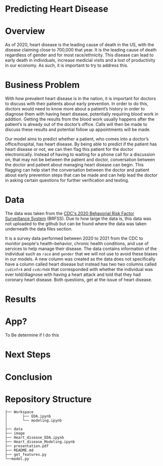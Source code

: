 # Predicting Heart Disease



# Overview

As of 2020, heart disease is the leading cause of death in the US, with the disease claiming close to 700,000 that year. It is the leading cause of death regardless of gender and for most race/ethnicity. This disease can lead to early death in individuals, increase medicial visits and a lost of productivity in our economy. As such, it is important to try to address this.


# Business Problem

With how prevalent heart disease is in the nation, it is important for doctors to discuss with their patients about early prevention. In order to do this, doctors would need to know more about a patient’s history in order to diagnose them with having heart disease, potentially requiring blood work in addition. Getting the results from the blood work usually happens after the patient’s is already out of the doctor’s office. Calls will then be made to discuss these results and potential follow up appointments will be made. 

Our model aims to predict whether a patient, who comes into a doctor’s office/hospital, has heart disease. By being able to predict if the patient has heart disease or not, we can then flag this patient for the doctor electronically. Instead of having to waiting for a phone call for a discussion on, that may not be between the patient and doctor, conversation between the doctor and patient about managing heart disease can begin. This flagging can help start the conversation between the doctor and patient about early prevention steps that can be made and can help lead the doctor in asking certain questions for further verification and testing.

# Data

The data was taken from the [CDC's 2020 Behavorial Risk Factor Surveillance System](https://www.cdc.gov/brfss/annual_data/annual_2020.html) (BRFSS). Due to how large the data is, this data was not uploaded to the github but can be found where the data was taken underneath the data files section.

It is a survey data performed between 2020 to 2021 from the CDC to monitor people's health-behavior, chronic health conditions, and use of services to help manage their disease. The data contains information of the individual such as `race` and `gender` that we will not use to avoid these biases in our models. A new column was created as the data does not specifically have a column called heart disease but instead has two two columns called `cvdinfr4` and `cvdcrhd4` that corresponded with whether the individual was ever told/diagnose with having a heart attack and told that they had coronary heart disease. Both questions, get at the issue of heart disease.

# Results



# App? 

To Be determine if I do this

# Next Steps

# Conclusion


# Repository Structure
```
├── Workspace  
│       ├── EDA.ipynb
│       └── modeling.ipynb
│
├── data
├── image
├── Heart_disease_EDA.ipynb
├── Heart_disease_Modeling.ipynb
├── presentation.pdf
├── README.md
├── get_features.py
└──model.py
```


